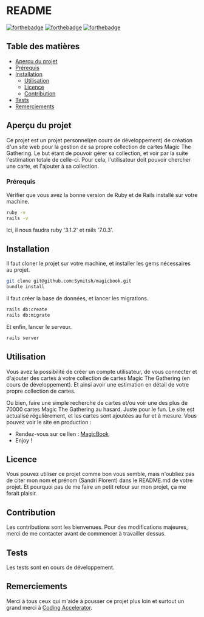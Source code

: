 # README
[![forthebadge](https://forthebadge.com/images/badges/made-with-ruby.svg)](https://forthebadge.com)
[![forthebadge](https://forthebadge.com/images/badges/open-source.svg)](https://forthebadge.com)
[![forthebadge](https://forthebadge.com/images/badges/built-with-love.svg)](https://forthebadge.com)

## Table des matières

- [Aperçu du projet](#aperçu-du-projet)
- [Prérequis](#prérequis)
- [Installation](#installation)
  - [Utilisation](#utilisation)
  - [Licence](#licence)
  - [Contribution](#contribution)
- [Tests](#tests)
- [Remerciements](#remerciements)

## Aperçu du projet

Ce projet est un projet personnel(en cours de développement) de création d'un site web pour la gestion de sa propre collection de cartes Magic The Gathering.
Le but étant de pouvoir gérer sa collection, et voir par la suite l'estimation totale de celle-ci.
Pour cela, l'utilisateur doit pouvoir chercher une carte, et l'ajouter à sa collection.


### Prérequis
Vérifier que vous avez la bonne version de Ruby et de Rails installé sur votre machine.

```bash
ruby -v
rails -v
```
Ici, il nous faudra ruby '3.1.2' et rails '7.0.3'.

## Installation
Il faut cloner le projet sur votre machine,
et installer les gems nécessaires au projet.

```bash
git clone git@github.com:Symitsh/magicbook.git
bundle install
```

Il faut créer la base de données, et lancer les migrations.

```bash
rails db:create
rails db:migrate
```

Et enfin, lancer le serveur.

```bash
rails server
```

## Utilisation

Vous avez la possibilité de créer un compte utilisateur, de vous connecter et d'ajouter des cartes à votre collection de cartes Magic The Gathering (en cours de développement).
Et ainsi avoir une estimation en détail de votre propre collection de cartes.

Ou bien, faire une simple recherche de cartes et/ou voir une des plus de 70000 cartes Magic The Gathering au hasard. Juste pour le fun.
Le site est actualisé régulièrement, et les cartes sont ajoutées au fur et à mesure.
Vous pouvez voir le site en production :
  - Rendez-vous sur ce lien : [MagicBook](https://lerepairedebolas.herokuapp.com/)
  - Enjoy !

## Licence

Vous pouvez utiliser ce projet comme bon vous semble, mais n'oubliez pas de citer mon nom et prénom (Sandri Florent) dans le README.md de votre projet.
Et pourquoi pas de me faire un petit retour sur mon projet, ça me ferait plaisir.

## Contribution

Les contributions sont les bienvenues.
Pour des modifications majeures, merci de me contacter avant de commencer à travailler dessus.

## Tests

Les tests sont en cours de développement.

## Remerciements

Merci à tous ceux qui m'aide à pousser ce projet plus loin et surtout un grand merci à [Coding Accelerator](https://joincodingnow.com/).
